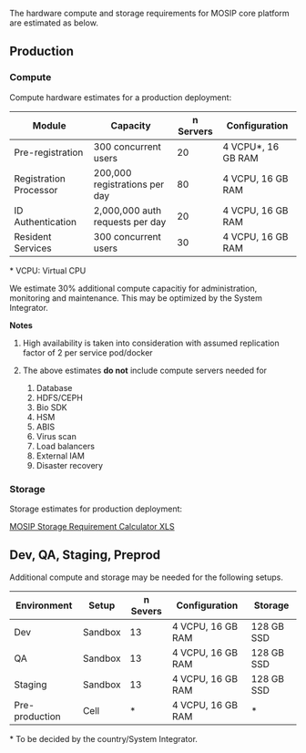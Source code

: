 The hardware compute and storage requirements for MOSIP core platform are estimated as below.

## Production
### Compute
Compute hardware estimates for a production deployment:

|Module|Capacity|n Servers|Configuration|
|---|---|---|---|
|Pre-registration | 300 concurrent users | 20 | 4 VCPU*, 16 GB RAM | 
|Registration Processor | 200,000 registrations per day | 80 | 4 VCPU, 16 GB RAM| 
|ID Authentication | 2,000,000 auth requests per day | 20 | 4 VCPU, 16 GB RAM | 
|Resident Services | 300 concurrent users | 30 | 4 VCPU, 16 GB RAM | 

\* VCPU:  Virtual CPU

We estimate 30% additional compute capacitiy for administration, monitoring and maintenance. This may be optimized by the System Integrator.

**Notes**

1. High availability is taken into consideration with assumed replication factor of 2 per service pod/docker
1. The above estimates **do not** include compute servers needed for

   1. Database
   1. HDFS/CEPH
   1. Bio SDK 
   1. HSM
   1. ABIS
   1. Virus scan
   1. Load balancers
   1. External IAM
   1. Disaster recovery 

### Storage
Storage estimates for production deployment:

[MOSIP Storage Requirement Calculator XLS]( https://github.com/mosip/documentation/blob/master/docs/_sources/hardware_sizing/MOSIP_Storage_Estimate-v1.1.xlsx)


## Dev, QA, Staging, Preprod
Additional compute and storage may be needed for the following setups.

| Environment | Setup | n Severs | Configuration | Storage |
|---|---|---|---|---|
| Dev | Sandbox | 13 | 4 VCPU, 16 GB RAM | 128 GB SSD|
| QA | Sandbox | 13 | 4 VCPU, 16 GB RAM | 128 GB SSD|
| Staging | Sandbox | 13 | 4 VCPU, 16 GB RAM | 128 GB SSD|
| Pre-production | Cell | * | 4 VCPU, 16 GB RAM | * |

\* To be decided by the country/System Integrator.
